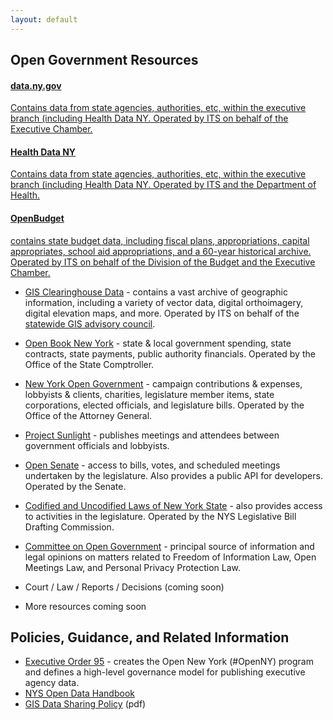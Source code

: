 ```yaml
---
layout: default
---
```



## Open Government Resources

<div class="list-group">
  <a class="list-group-item" href="https://data.ny.gov">
    <h4>data.ny.gov</h4>
    <p>Contains data from state agencies, authorities, etc, within the executive branch (including Health Data NY. Operated by ITS on behalf of the Executive Chamber.</p>
  </a>
  <a class="list-group-item" href="https://health.data.ny.gov">
    <h4>Health Data NY</h4>
    <p>Contains data from state agencies, authorities, etc, within the executive branch (including Health Data NY. Operated by ITS and the Department of Health.</p>
  </a>
  <a class="list-group-item" href="http://openbudget.ny.gov">
    <h4>OpenBudget</h4>
    <p>contains state budget data, including fiscal plans, appropriations, capital appropriates, school aid appropriations, and a 60-year historical archive. Operated by ITS on behalf of the Division of the Budget and the Executive Chamber.</p>
  </a>
</div>

* [GIS Clearinghouse Data](http://gis.ny.gov/gisdata/) - contains a vast archive of geographic information, including a variety of vector data, digital orthoimagery, digital elevation maps, and more. Operated by ITS on behalf of the [statewide GIS advisory council](http://gis.ny.gov/coordinationprogram/workgroups/details/index.cfm?ID=10).
* [Open Book New York](http://www.openbooknewyork.com/) - state & local government spending, state contracts, state payments, public authority financials. Operated by the Office of the State Comptroller.
* [New York Open Government](http://www.nyopengovernment.com/NYOG/) - campaign contributions & expenses, lobbyists & clients, charities, legislature member items, state corporations, elected officials, and legislature bills. Operated by the Office of the Attorney General.
* [Project Sunlight](http://www.projectsunlight.ny.gov/) - publishes meetings and attendees between government officials and lobbyists.
* [Open Senate](http://www.nysenate.gov/open) - access to bills, votes, and scheduled meetings undertaken by the legislature. Also provides a public API for developers. Operated by the Senate.
* [Codified and Uncodified Laws of New York State](http://public.leginfo.state.ny.us/lawssrch.cgi?NVLWO:) - also provides access to activities in the legislature. Operated by the NYS Legislative Bill Drafting Commission.
* [Committee on Open Government](http://www.dos.ny.gov/coog/) - principal source of information and legal opinions on matters related to Freedom of Information Law, Open Meetings Law, and Personal Privacy Protection Law.
* Court / Law / Reports / Decisions (coming soon)

* More resources coming soon

## Policies, Guidance, and Related Information
* [Executive Order 95](http://www.governor.ny.gov/news/no-95-using-technology-promote-transparency-improve-government-performance-and-enhance-citizen) - creates the Open New York (#OpenNY) program and defines a high-level governance model for publishing executive agency data.
* [NYS Open Data Handbook](http://nys-its.github.io/open-data-handbook/)
* [GIS Data Sharing Policy](https://www.its.ny.gov/policy/NYS-P10-003.pdf) (pdf)
